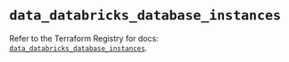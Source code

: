 # `data_databricks_database_instances`

Refer to the Terraform Registry for docs: [`data_databricks_database_instances`](https://registry.terraform.io/providers/databricks/databricks/1.86.0/docs/data-sources/database_instances).

